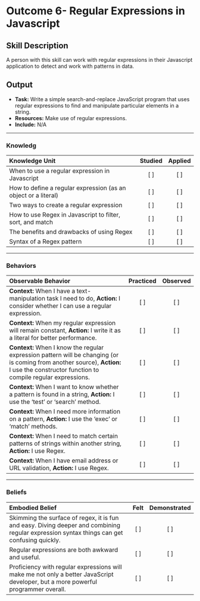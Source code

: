 # Outcome 6-  Regular Expressions in Javascript

## Skill Description
A person with this skill can work with regular expressions in their Javascript application to detect and work with patterns in data. 

## Output 
- **Task:** Write a simple search-and-replace JavaScript program that uses regular expressions to find and manipulate particular elements in a string. 
- **Resources:** Make use of regular expressions. 
- **Include:** N/A

-------

### Knowledg

| Knowledge Unit   |      Studied      | Applied |
|:-------------|:------------------:|:--------:|
| When to use a regular expression in Javascript  | [ ] | [ ] |
| How to define a regular expression (as an object or a literal) | [ ] | [ ] |
| Two ways to create a regular expression | [ ] | [ ] |
| How to use Regex in Javascript to filter, sort, and match | [ ] | [ ] |
| The benefits and drawbacks of using Regex | [ ] | [ ] |
| Syntax of a Regex pattern | [ ] | [ ] |

-------

### Behaviors

| Observable Behavior   |      Practiced      | Observed |
|:-------------|:------------------:|:--------:|
| **Context:** When I have a text-manipulation task I need to do, **Action:** I consider whether I can use a regular expression. | [ ] | [ ] |
| **Context:** When my regular expression will remain constant, **Action:** I write it as a literal for better performance. | [ ] | [ ] |
| **Context:** When I know the regular expression pattern will be changing (or is coming from another source), **Action:** I use the constructor function to compile regular expressions. | [ ] | [ ] |
| **Context:** When I want to know whether a pattern is found in a string, **Action:** I use the ‘test’ or ‘search’ method. | [ ] | [ ] |
| **Context:** When I need more information on a pattern, **Action:** I use the ‘exec’ or ‘match’ methods. | [ ] | [ ] |
| **Context:** When I need to match certain patterns of strings within another string, **Action:** I use Regex. | [ ] | [ ] |
| **Context:** When I have email address or URL validation, **Action:** I use Regex. | [ ] | [ ] | 

-------

### Beliefs

| Embodied Belief   |      Felt      | Demonstrated |
|:-------------|:------------------:|:--------:|
| Skimming the surface of regex, it is fun and easy. Diving deeper and combining regular expression syntax things can get confusing quickly. | [ ] | [ ] |
| Regular expressions are both awkward and useful. | [ ] | [ ] |
| Proficiency with regular expressions will make me not only a better JavaScript developer, but a more powerful programmer overall. | [ ] | [ ] |
